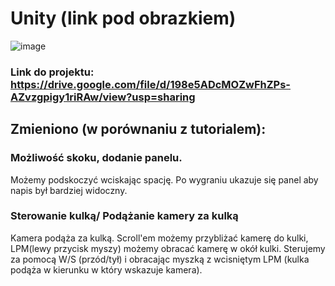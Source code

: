 # Unity (link pod obrazkiem) 
![image](https://user-images.githubusercontent.com/38810840/118548572-bfef4200-b75a-11eb-9770-a85c538e4546.png)

### Link do projektu: https://drive.google.com/file/d/198e5ADcMOZwFhZPs-AZvzgpigy1riRAw/view?usp=sharing
## Zmieniono (w porównaniu z tutorialem):
### Możliwość skoku, dodanie panelu.
Możemy podskoczyć wciskając spację.
Po wygraniu ukazuje się panel aby napis był bardziej widoczny.
### Sterowanie kulką/ Podążanie kamery za kulką
Kamera podąża za kulką. Scroll'em możemy przybliżać kamerę do kulki, LPM(lewy przycisk myszy) możemy obracać kamerę w okół kulki. 
Sterujemy za pomocą W/S (przód/tył) i obracając myszką z wcisniętym LPM (kulka podąża w kierunku w który wskazuje kamera).
